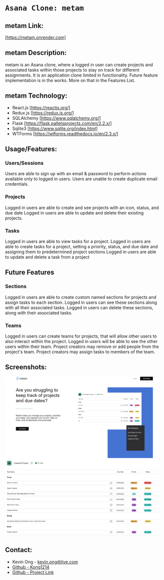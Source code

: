 # `Asana Clone: metam`

## metam Link:
[https://metam.onrender.com]

## metam Description:
metam is an Asana clone, where a logged in user can create projects and associated tasks within those projects to stay on track for different assignments. It is an application clone limited in functionality. Future feature implementation is in the works. More on that in the Features List.

## metam Technology:
* React.js [https://reactjs.org/]
* Redux.js [https://redux.js.org/]
* SQLAlchemy [https://www.sqlalchemy.org/]
* Flask [https://flask.palletsprojects.com/en/2.2.x/]
* Sqlite3 [https://www.sqlite.org/index.html]
* WTForms [https://wtforms.readthedocs.io/en/2.3.x/]

## Usage/Features:

### Users/Sessions
Users are able to sign up with an email & password to perform actions available only to logged in users.
Users are unable to create duplicate email credentials.

### Projects
Logged in users are able to create and see projects with an icon, status, and due date
Logged in users are able to update and delete their existing projects.

### Tasks
Logged in users are able to view tasks for a project.
Logged in users are able to create tasks for a project, setting a priority, status, and due date and assigning them to predetermined project sections
Logged in users are able to update and delete a task from a project

## Future Features

### Sections
Logged in users are able to create custom named sections for projects and assign tasks to each section.
Logged in users can see these sections along with all their associated tasks.
Logged in users can delete these sections, along with their associated tasks.


### Teams
Logged in users can create teams for projects, that will allow other users to also interact within the project.
Logged in users will be able to see the other users within their team.
Project creators may remove or add people from the project's team.
Project creators may assign tasks to members of the team.

## Screenshots:
![image info](./README-images/Screenshot%202023-02-28%20143640.png)
![image info](./README-images/Screenshot%202023-02-28%20143544.png)

## Contact:
* Kevin Ong - kevin.ong@live.com
* [Github - Kong1214](https://github.com/kong1214)
* [Github - Project Link](https://github.com/kong1214/metam-project)
